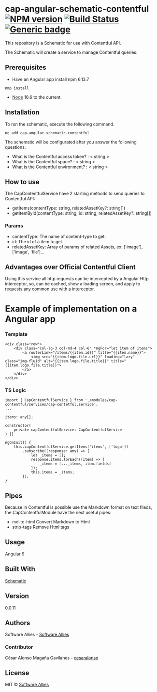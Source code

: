 # cap-angular-schematic-contentful  [![NPM version](https://badge.fury.io/js/CAP.svg)](https://npmjs.org/package/CAP) [![Build Status](https://travis-ci.org/Elena%20M.%20Sarabia/CAP.svg?branch=master)](https://travis-ci.org/Elena%20M.%20Sarabia/CAP) [![Generic badge](https://img.shields.io/badge/CAP-Active-<COLOR>.svg)](https://shields.io/)
 This repository is a Schematic for use with Contentful API. 

 The Schematic will create a service to manage Contentful queries:
 

## Prerequisites
* Have an Angular app 
install  npm 6.13.7 
```	
nmp install 
```
* [Node](https://nodejs.org/en/download/current) 10.6 to the current. 


## Installation
To run the schematic, execute the following command.
```
ng add cap-angular-schematic-contentful 
```

The schematic will be configurated after you answer the following questions.

* What is the Contentful access token? : < string >
* What is the Contentful space? : < string >
* What is the Contentful environment? : < string >

## How to use
The CapContentfulService have 2 starting methods to send queries to Contentful API:

* getItems(contentType: string, relatedAssetKey?: string[])
* getItemById(contentType: string, id: string, relatedAssetKey?: string[])

### Params
* contentType: The name of content-type to get.
* id: The id of a item to get.
* relatedAssetKey: Array of params of related Assets, ex: ['image'], ['image', 'file']...

## Advantages over Official Contentful Client
Using this service all http requests can be intercepted by a Angular Http interceptor, so, can be cached, show a loading screen, and apply to requests any common use with a interceptor.


# Example of implementation on a Angular app

### Template
```
<div class="row">
    <div class="col-lg-3 col-md-4 col-6" *ngFor="let item of items">
        <a routerLink="/items/{{item.id}}" title="{{item.name}}">
            <img src="{{item.logo.file.url}}" loading="lazy" class="img-fluid" alt="{{item.logo.file.title}}" title="{{item.logo.file.title}}">
        </a>
    </div>
</div>
```

### TS Logic
```
import { CapContentfulService } from './modules/cap-contentful/services/cap-contetful.service';
...

items: any[];

constructor(
    private capContentfulService: CapContentfulService
) {}

ngOnInit() {
    this.capContentfulService.getItems('items', ['logo'])
        .subscribe((response: any) => {
            let _items = [];
            response.items.forEach((item) => {
                _items = [..._items, item.fields]
            });
            this.items = _items;
        });
}

```

## Pipes
Because in Contentful is possible use the Markdown format on text fileds, the CapContentfulModule have the next useful pipes:

* md-to-html 
    Convert Markdown to Html
* strip-tags
    Remove Html tags




## Usage
Angular 9

## Built With
[Schematic](https://www.schematics.com/)

## Version 
0.0.11

## Authors
Software Allies - [Software Allies](https://github.com/software-allies)
​
### Contributor 
César Alonso Magaña Gavilanes - [cesaralonso](https://github.com/cesaralonso)

## License
MIT © [Software Allies](https://github.com/software-allies/cap-angular-schematic-contentful)